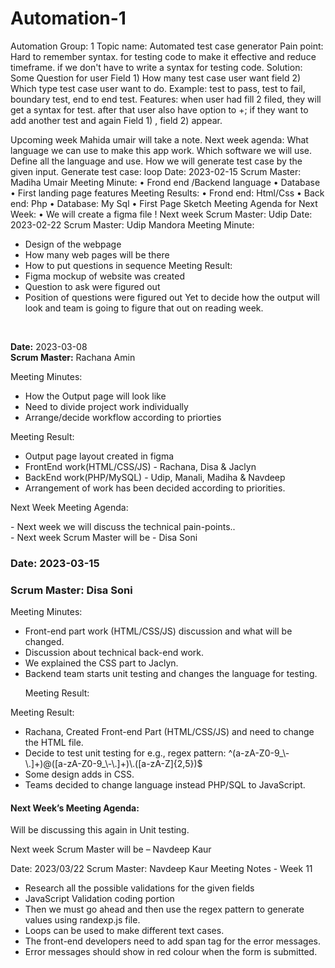 # Automation-1
Automation Group: 1
Topic name: Automated test case generator
Pain point: Hard to remember syntax. for testing code to make it effective and reduce timeframe. if we don't have to write a syntax for testing code.
Solution: Some Question for user
Field 1) How many test case user want
field 2) Which type test case user want to do. Example: test to pass, test to fail, boundary test, end to end test.
 Features:
 when user had fill 2 filed, they will get a syntax for test.
 after that user also have option to +; if they want to add another test and again Field 1) , field 2) appear.
 
 
Upcoming week
Mahida umair will take a note.
Next week agenda: 
What language we can use to make this app work.
Which software we will use.
Define all the language and use.
How we will generate test case by the given input.
Generate test case: loop
Date: 2023-02-15
Scrum Master: Madiha Umair
Meeting Minute:
•	Frond end /Backend language
•	Database 
•	First landing page features
Meeting Results:
•	Frond end: Html/Css
•	Back end: Php
•	Database: My Sql
•	First Page Sketch
Meeting Agenda for Next Week:
•	We will create a figma file !
Next week Scrum Master: Udip
Date: 2023-02-22
Scrum Master: Udip Mandora
Meeting Minute:
 - Design of the webpage
 - How many web pages will be there
 - How to put questions in sequence 
Meeting Result: 
 - Figma mockup of website was created
 - Question to ask were figured out
 - Position of questions were figured out
Yet to decide how the output will look and team is going to figure that out on reading week.
<br>
<p><strong>Date:</strong> 2023-03-08<br>
<strong>Scrum Master:</strong> Rachana Amin<br></p>
<p>Meeting Minutes:</p>
<ul>
<li> How the Output page will look like</li>
<li> Need to divide project work individually</li>
<li> Arrange/decide workflow according to priorties</li>
</ul>
<p>Meeting Result:</p>
<ul>
<li> Output page layout created in figma</li>
<li> FrontEnd work(HTML/CSS/JS) - Rachana, Disa & Jaclyn</li>
<li> BackEnd work(PHP/MySQL) - Udip, Manali, Madiha & Navdeep</li>
<li> Arrangement of work has been decided according to priorities.</li>
</ul>
<p>Next Week Meeting Agenda:</p>
<p> - Next week we will discuss the technical pain-points..<br>
 - Next week Scrum Master will be - Disa Soni</p>
<h3>Date: 2023-03-15</h3>
<h3>Scrum Master: Disa Soni</h3>
<p>Meeting Minutes:</p>
<ul>
<li>	Front-end part work (HTML/CSS/JS) discussion and what will be changed. </li>
<li>	Discussion about technical back-end work.</li>
<li>	We explained the CSS part to Jaclyn. </li>
<li>	Backend team starts unit testing and changes the language for testing. </li>
 <p>Meeting Result:</p>
 </ul>
<p>Meeting Result:</p>
 <ul>
  <li>	Rachana, Created Front-end Part (HTML/CSS/JS) and need to change the HTML file.</li>
  <li>	Decide to test unit testing for e.g., regex pattern: ^(a-zA-Z0-9_\-\.]+)@([a-zA-Z0-9_\-\.]+)\.([a-zA-Z]{2,5})$</li>
  <li>	Some design adds in CSS.</li>
  <li>	Teams decided to change language instead PHP/SQL to JavaScript.</li>
</ul>

  <h4>Next Week’s Meeting Agenda:</h4>
  <p>Will be discussing this again in Unit testing.</p>
  <p>Next week Scrum Master will be – Navdeep Kaur</p>
  
  Date: 2023/03/22
Scrum Master: Navdeep Kaur
Meeting Notes - Week 11
-	Research all the possible validations for the given fields
-	JavaScript Validation coding portion
-	Then we must go ahead and then use the regex pattern to generate values using randexp.js file.
-	Loops can be used to make different text cases.
-	The front-end developers need to add span tag for the error messages.
-	Error messages should show in red colour when the form is submitted.

